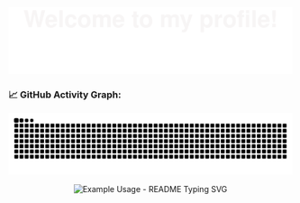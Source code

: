 
![](Bottom_up.svg)

<!--   GitHub stats graph -->
### 📈 GitHub Activity Graph:
![Nicaprio's github activity graph](https://raw.githubusercontent.com/BEPb/BEPb/output/github-contribution-grid-snake.svg)


<p align="center">
  <img src="https://readme-typing-svg.demolab.com/?lines=欢迎来到;芜的欣的主场!&font=Fira%20Code&center=true&width=380&height=50&duration=4000&pause=1000" alt="Example Usage - README Typing SVG">
</p>

<!--
**nicaprio7/nicaprio7** is a ✨ _special_ ✨ repository because its `README.md` (this file) appears on your GitHub profile.

Here are some ideas to get you started:

- 🔭 I’m currently working on ...
- 🌱 I’m currently learning ...
- 👯 I’m looking to collaborate on ...
- 🤔 I’m looking for help with ...
- 💬 Ask me about ...
- 📫 How to reach me: ...
- 😄 Pronouns: ...
- ⚡ Fun fact: ...
-->
